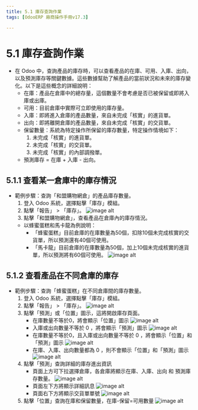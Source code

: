 ```yaml
---
title: 5.1 庫存查詢作業
tags: [OdooERP 廠商操作手冊v17.3]

---
```


# 5.1 庫存查詢作業
* 在 Odoo 中，查詢產品的庫存時，可以查看產品的在庫、可用、入庫、出向，以及預測庫存等關鍵數據。這些數據幫助了解產品的當前狀況和未來的庫存變化。以下是這些概念的詳細說明：
    * 在庫：產品在倉庫中的總存量，這個數量不會考慮是否已被保留或即將入庫或出庫。
    * 可用：目前倉庫中實際可立即使用的庫存量。
    * 入庫：即將進入倉庫的產品數量，來自未完成「核實」的進貨單。
    * 出向：即將離開倉庫的產品數量，來自未完成「核實」的交貨單。
    * 保留數量：系統為特定操作所保留的庫存數量，特定操作情境如下：
        1. 未完成「核實」的進貨單。
        2. 未完成「核實」的交貨單。
        3. 未完成「核實」的內部調撥單。
    * 預測庫存 = 在庫 + 入庫 - 出向。
## 5.1.1 查看某一倉庫中的庫存情況
* 範例步驟：查詢「和盟購物網倉」的產品庫存數量。
	1. 登入 Odoo 系統，選擇點擊「庫存」模組。
	2. 點擊「報告」 > 「庫存」。
	![image alt](https://i.imgur.com/7RETaOu.png)
	3. 點擊「和盟購物網倉」，查看產品在倉庫內的庫存情況。
    *  以蜂蜜蛋糕和馬卡龍為例說明：
        * 「蜂蜜蛋糕」目前倉庫的在庫數量為50個，扣除10個未完成核實的交貨單，所以預測還有40個可使用。
        * 「馬卡龍」目前倉庫的在庫數量為50個，加上10個未完成核實的進貨單，所以預測將有60個可使用。
	![image alt](https://i.imgur.com/MJum1An.png)
## 5.1.2 查看產品在不同倉庫的庫存
* 範例步驟：查詢「蜂蜜蛋糕」在不同倉庫間的庫存數量。
	1. 登入 Odoo 系統，選擇點擊「庫存」模組。
	2. 點擊「報告」 > 「庫存」。
	![image alt](https://i.imgur.com/7RETaOu.png)
	3. 點擊「預測」或「位置」圖示，這將開啟庫存頁面。
        * 在庫數量不等於0，將會顯示「位置」圖示
        ![image alt](https://i.imgur.com/UzFe47s.png)
        * 入庫或出向數量不等於 0 ，將會顯示「預測」圖示
        ![image alt](https://i.imgur.com/MxO4pDm.png)
        * 在庫數量不等於0，且入庫或出向數量不等於 0 ，將會顯示「位置」和「預測」圖示
        ![image alt](https://i.imgur.com/wnVXoDY.png) 
        * 在庫、入庫、出向數量都為 0 ，則不會顯示「位置」和「預測」圖示
        ![image alt](https://i.imgur.com/SQMSVAt.png)
	5. 點擊「預測」查詢詳細的庫存進出資訊
        * 頁面上方可下拉選擇倉庫，各倉庫將顯示在庫、入庫、出向 和 預測庫存數量。
	![image alt](https://i.imgur.com/pV6AOhC.png)
        * 頁面左下方將顯示詳細訊息
    ![image alt](https://i.imgur.com/T98GGPS.png)
        * 頁面右下方將顯示交貨單單號
    ![image alt](https://i.imgur.com/0KrCe8G.png)
    6. 點擊「位置」查詢在庫和保留數量，在庫-保留=可用數量
    ![image alt](https://i.imgur.com/rKw2mJV.png)